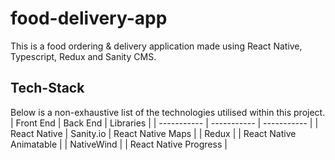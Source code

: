 # food-delivery-app
This is a food ordering &amp; delivery application made using React Native, Typescript, Redux and Sanity CMS.

## Tech-Stack
Below is a non-exhaustive list of the technologies utilised within this project.
| Front End | Back End | Libraries |
| ----------- | ----------- | ----------- | 
| React Native | Sanity.io | React Native Maps |
| Redux |             | React Native Animatable |
| NativeWind |             | React Native Progress |
